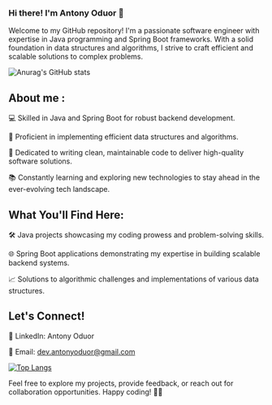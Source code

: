 ### Hi there! I'm Antony Oduor 👋

Welcome to my GitHub repository! I'm a passionate software engineer with expertise in Java programming and Spring Boot frameworks. With a solid foundation in data structures and algorithms, I strive to craft efficient and scalable solutions to complex problems.

![Anurag's GitHub stats](https://github-readme-stats.vercel.app/api?username=oduoranto&show_icons=true&theme=radical)

## About me :

💻 Skilled in Java and Spring Boot for robust backend development.

🌟 Proficient in implementing efficient data structures and algorithms.

🚀 Dedicated to writing clean, maintainable code to deliver high-quality software solutions.

📚 Constantly learning and exploring new technologies to stay ahead in the ever-evolving tech landscape.

## What You'll Find Here:

🛠️ Java projects showcasing my coding prowess and problem-solving skills.

🌐 Spring Boot applications demonstrating my expertise in building scalable backend systems.

📈 Solutions to algorithmic challenges and implementations of various data structures.


## Let's Connect!

🔗 LinkedIn: Antony Oduor

📧 Email: dev.antonyoduor@gmail.com

[![Top Langs](https://github-readme-stats.vercel.app/api/top-langs/?username=oduoranto&layout=pie)](https://github.com/anuraghazra/github-readme-stats)

Feel free to explore my projects, provide feedback, or reach out for collaboration opportunities. Happy coding! 🚀✨






